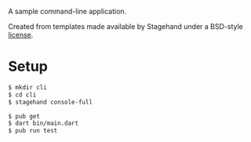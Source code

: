 A sample command-line application.

Created from templates made available by Stagehand under a BSD-style
[license](https://github.com/dart-lang/stagehand/blob/master/LICENSE).

# Setup

```bash
$ mkdir cli
$ cd cli
$ stagehand console-full

$ pub get
$ dart bin/main.dart
$ pub run test
```
